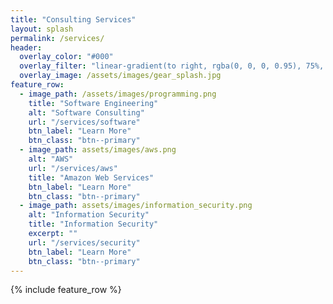 ```yaml
---
title: "Consulting Services"
layout: splash
permalink: /services/
header:
  overlay_color: "#000"
  overlay_filter: "linear-gradient(to right, rgba(0, 0, 0, 0.95), 75%, rgba(255, 255, 255, 0.0))"
  overlay_image: /assets/images/gear_splash.jpg
feature_row:
  - image_path: /assets/images/programming.png
    title: "Software Engineering"
    alt: "Software Consulting"
    url: "/services/software"
    btn_label: "Learn More"
    btn_class: "btn--primary"
  - image_path: assets/images/aws.png
    alt: "AWS"
    url: "/services/aws"
    title: "Amazon Web Services"
    btn_label: "Learn More"
    btn_class: "btn--primary"
  - image_path: assets/images/information_security.png
    alt: "Information Security"
    title: "Information Security"
    excerpt: ""
    url: "/services/security"
    btn_label: "Learn More"
    btn_class: "btn--primary"
---
```


{% include feature_row %}

